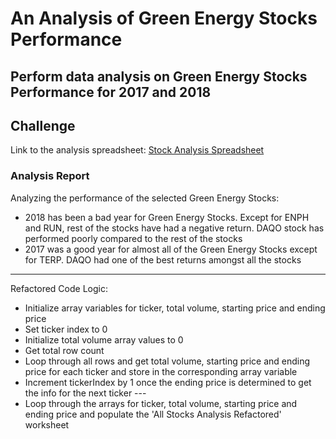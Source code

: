 # An Analysis of Green Energy Stocks Performance
Perform data analysis on Green Energy Stocks Performance for 2017 and 2018
---

## Challenge

Link to the analysis spreadsheet:
[Stock Analysis Spreadsheet](https://github.com/anshurathore11/stock-analysis/blob/master/green_stocks.xlsm)

### Analysis Report
Analyzing the performance of the selected Green Energy Stocks:
* 2018 has been a bad year for Green Energy Stocks. Except for ENPH and RUN, rest of the stocks have had a negative return. DAQO stock has performed poorly compared to the rest of the stocks
* 2017 was a good year for almost all of the Green Energy Stocks except for TERP. DAQO had one of the best returns amongst all the stocks
---
Refactored Code Logic:
* Initialize array variables for ticker, total volume, starting price and ending price
* Set ticker index to 0
* Initialize total volume array values to 0
* Get total row count
* Loop through all rows and get total volume, starting price and ending price for each ticker and store in the corresponding array variable 
* Increment tickerIndex by 1 once the ending price is determined to get the info for the next ticker ---
* Loop through the arrays for ticker, total volume, starting price and ending price and populate the 'All Stocks Analysis Refactored' worksheet
